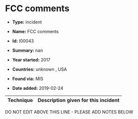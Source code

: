 # FCC comments

* **Type:** incident

* **Name:** FCC comments

* **Id:** I00043

* **Summary:** nan

* **Year started:** 2017

* **Countries:** unknown , USA

* **Found via:** MIS

* **Date added:** 2019-02-24
 

| Technique | Description given for this incident |
| --------- | ------------------------- |


DO NOT EDIT ABOVE THIS LINE - PLEASE ADD NOTES BELOW